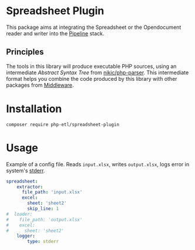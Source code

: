 # Spreadsheet Plugin
This package aims at integrating the Spreadsheet or the Opendocument reader and writer into the
[Pipeline](https://github.com/php-etl/pipeline) stack.

## Principles
The tools in this library will produce executable PHP sources, using an intermediate _Abstract Syntax Tree_ from
[nikic/php-parser](https://github.com/nikic/PHP-Parser). This intermediate format helps you combine
the code produced by this library with other packages from [Middleware](https://github.com/php-etl).

# Installation
```
composer require php-etl/spreadsheet-plugin
```

# Usage
Example of a config file. Reads `input.xlsx`, writes `output.xlsx`, logs error in system's [stderr](https://en.wikipedia.org/wiki/Standard_streams#Standard_error_(stderr)).
```yaml
spreadsheet:
    extractor:
      file_path: 'input.xlsx'
      excel:
        sheet: 'sheet2'
        skip_line: 1
#  loader:
#    file_path: 'output.xlsx'
#    excel:
#      sheet: 'sheet2'
    logger:
        type: stderr
```
